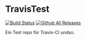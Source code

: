 # TravisTest

[![Build Status](https://travis-ci.org/Vadammt/TravisTest.svg?branch=master)](https://travis-ci.org/Vadammt/TravisTest)
[![Github All Releases](https://img.shields.io/github/downloads/atom/atom/total.svg)](https://github.com/Vadammt/TravisTest)

Ein Test repo für Travis-CI undso.
